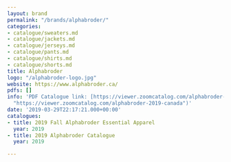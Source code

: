 ```yaml
---
layout: brand
permalink: "/brands/alphabroder/"
categories:
- catalogue/sweaters.md
- catalogue/jackets.md
- catalogue/jerseys.md
- catalogue/pants.md
- catalogue/shirts.md
- catalogue/shorts.md
title: Alphabroder
logo: "/alphabroder-logo.jpg"
website: https://www.alphabroder.ca/
pdfs: []
info: 'PDF Catalogue link: [https://viewer.zoomcatalog.com/alphabroder-2019-canada](https://viewer.zoomcatalog.com/alphabroder-2019-canada
  "https://viewer.zoomcatalog.com/alphabroder-2019-canada")'
date: '2019-03-29T22:17:21.000+00:00'
catalogues:
- title: 2019 Fall Alphabroder Essential Apparel
  year: 2019
- title: 2019 Alphabroder Catalogue
  year: 2019

---
```

